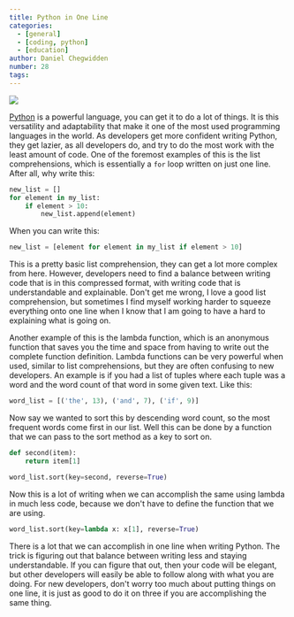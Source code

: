 ```yaml
---
title: Python in One Line
categories:
  - [general]
  - [coding, python]
  - [education]
author: Daniel Chegwidden
number: 28
tags:
---
```


![](/images/Post_oneline.png)

[Python](https://www.python.org) is a powerful language, you can get it to do a lot of things. It is this versatility and adaptability that make it one of the most used programming languages in the world. As developers get more confident writing Python, they get lazier, as all developers do, and try to do the most work with the least amount of code. One of the foremost examples of this is the list comprehensions, which is essentially a ```for``` loop written on just one line. After all, why write this:

```python
new_list = []
for element in my_list:
    if element > 10:
        new_list.append(element)
```

When you can write this:

```python
new_list = [element for element in my_list if element > 10]
```

This is a pretty basic list comprehension, they can get a lot more complex from here. However, developers need to find a balance between writing code that is in this compressed format, with writing code that is understandable and explainable. Don't get me wrong, I love a good list comprehension, but sometimes I find myself working harder to squeeze everything onto one line when I know that I am going to have a hard to explaining what is going on.

Another example of this is the lambda function, which is an anonymous function that saves you the time and space from having to write out the complete function definition. Lambda functions can be very powerful when used, similar to list comprehensions, but they are often confusing to new developers. An example is if you had a list of tuples where each tuple was a word and the word count of that word in some given text. Like this: 

```python
word_list = [('the', 13), ('and', 7), ('if', 9)]
```

Now say we wanted to sort this by descending word count, so the most frequent words come first in our list. Well this can be done by a function that we can pass to the sort method as a key to sort on.

```python
def second(item):
    return item[1]

word_list.sort(key=second, reverse=True)
```

Now this is a lot of writing when we can accomplish the same using lambda in much less code, because we don't have to define the function that we are using.

```python
word_list.sort(key=lambda x: x[1], reverse=True)
```

There is a lot that we can accomplish in one line when writing Python. The trick is figuring out that balance between writing less and staying understandable. If you can figure that out, then your code will be elegant, but other developers will easily be able to follow along with what you are doing. For new developers, don't worry too much about putting things on one line, it is just as good to do it on three if you are accomplishing the same thing.
